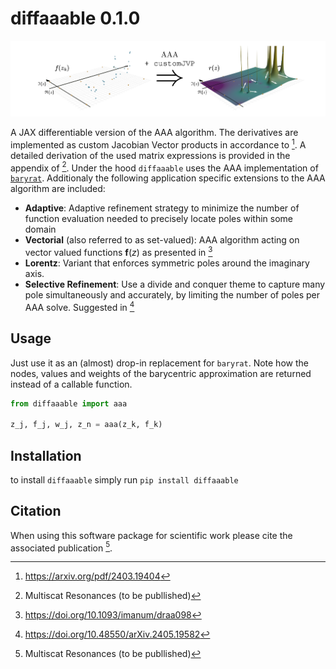 # diffaaable 0.1.0

![Schematic](docs/assets/diffaaable.png)

A JAX differentiable version of the AAA algorithm. The derivatives are implemented as custom Jacobian Vector products in accordance to [^1].
A detailed derivation of the used matrix expressions is provided in the appendix of [^2].
Under the hood `diffaaable` uses the AAA implementation of [`baryrat`](https://github.com/c-f-h/baryrat).
Additionaly the following application specific extensions to the AAA algorithm are included:

- **Adaptive**: Adaptive refinement strategy to minimize the number of function evaluation needed to precisely locate poles within some domain
- **Vectorial** (also referred to as set-valued): AAA algorithm acting on vector valued functions $\mathbf{f}(z)$ as presented in [^3]
- **Lorentz**: Variant that enforces symmetric poles around the imaginary axis.
- **Selective Refinement**: Use a divide and conquer theme to capture many pole simultaneously and accurately, by limiting the number of poles per AAA solve. Suggested in [^4]

## Usage

Just use it as an (almost) drop-in replacement for `baryrat`. Note how the nodes, values and weights of the barycentric approximation are returned instead of a callable function.

```python
from diffaaable import aaa

z_j, f_j, w_j, z_n = aaa(z_k, f_k)
```

## Installation
to install `diffaaable` simply run
`pip install diffaaable`

## Citation
When using this software package for scientific work please cite the associated publication [^2].



[^1]: https://arxiv.org/pdf/2403.19404
[^2]: Multiscat Resonances (to be publlished)
[^3]: https://doi.org/10.1093/imanum/draa098
[^4]: https://doi.org/10.48550/arXiv.2405.19582